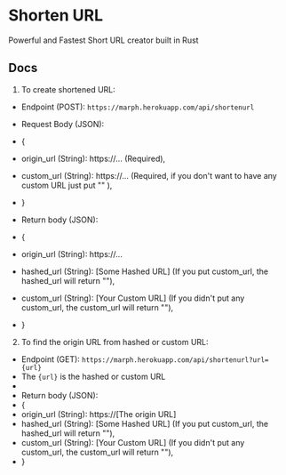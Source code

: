 # Shorten URL
Powerful and Fastest Short URL creator built in Rust

## Docs
1. To create shortened URL:
- Endpoint (POST): `https://marph.herokuapp.com/api/shortenurl`
- Request Body (JSON):
- {
-  origin_url (String): https://... (Required),
-  custom_url (String): https://... (Required, if you don't want to have any custom URL just put "" ),
- } 

- Return body (JSON):
- {
-  origin_url (String): https://...
-  hashed_url (String): [Some Hashed URL] (If you put custom_url, the hashed_url will return ""),
-  custom_url (String): [Your Custom URL] (If you didn't put any custom_url, the custom_url will return ""),
- }

2. To find the origin URL from hashed or custom URL:
- Endpoint (GET): `https://marph.herokuapp.com/api/shortenurl?url={url}` 
- The `{url}` is the hashed or custom URL
- 
- Return body (JSON):
- {
-  origin_url (String): https://[The origin URL]
-  hashed_url (String): [Some Hashed URL] (If you put custom_url, the hashed_url will return ""),
-  custom_url (String): [Your Custom URL] (If you didn't put any custom_url, the custom_url will return ""),
- }
